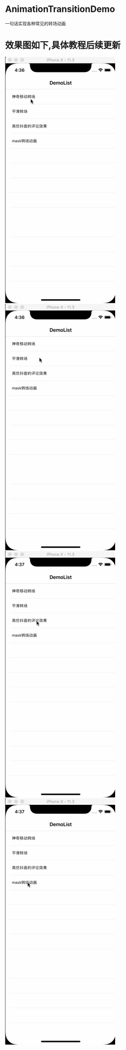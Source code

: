 # AnimationTransitionDemo
一句话实现各种常见的转场动画
# 效果图如下,具体教程后续更新
![神奇移动转场](https://github.com/308823810/AnimationTransitionDemo/blob/master/Gif/1.gif)   
![平滑转场](https://github.com/308823810/AnimationTransitionDemo/blob/master/Gif/2.gif)   
![抖音评论转场](https://github.com/308823810/AnimationTransitionDemo/blob/master/Gif/3.gif)   
![mask转场](https://github.com/308823810/AnimationTransitionDemo/blob/master/Gif/4.gif)   

